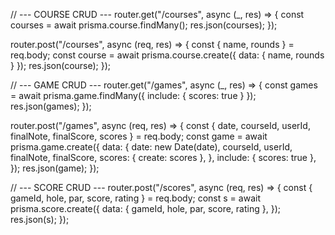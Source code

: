 // --- COURSE CRUD ---
router.get("/courses", async (\_, res) => {
const courses = await prisma.course.findMany();
res.json(courses);
});

router.post("/courses", async (req, res) => {
const { name, rounds } = req.body;
const course = await prisma.course.create({ data: { name, rounds } });
res.json(course);
});

// --- GAME CRUD ---
router.get("/games", async (\_, res) => {
const games = await prisma.game.findMany({ include: { scores: true } });
res.json(games);
});

router.post("/games", async (req, res) => {
const { date, courseId, userId, finalNote, finalScore, scores } = req.body;
const game = await prisma.game.create({
data: {
date: new Date(date),
courseId,
userId,
finalNote,
finalScore,
scores: { create: scores },
},
include: { scores: true },
});
res.json(game);
});

// --- SCORE CRUD ---
router.post("/scores", async (req, res) => {
const { gameId, hole, par, score, rating } = req.body;
const s = await prisma.score.create({
data: { gameId, hole, par, score, rating },
});
res.json(s);
});
